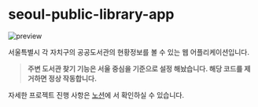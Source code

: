 # seoul-public-library-app

![preview](./docs/preview.gif)

서울특별시 각 자치구의 공공도서관의 현황정보를 볼 수 있는 웹 어플리케이션입니다.

>**주변 도서관 찾기 기능은 서울 중심을 기준으로 설정 해놨습니다. 해당 코드를 제거하면 정상 작동합니다.**

자세한 프로젝트 진행 사항은
[노션](https://www.notion.so/bluberrie06/App-7e3721049f2e4893b513f3a4e1105f34)에
서 확인하실 수 있습니다.
